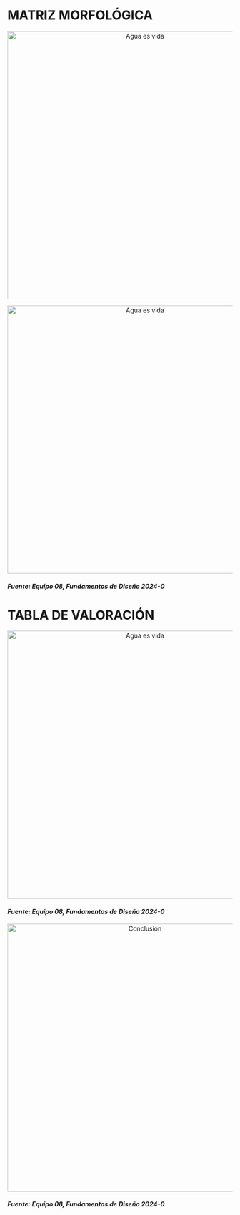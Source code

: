 # MATRIZ MORFOLÓGICA

<p align="center">
  <img src="https://i.postimg.cc/50hVB2Jh/Whats-App-Image-2024-01-31-at-2-43-11-AM.jpg)](https://postimg.cc/7GndDDf9)" alt="Agua es vida" width="600px" />
</p>

<p align="center">
  <img src="https://i.postimg.cc/MKhQnyg5/Whats-App-Image-2024-01-31-at-2-46-27-AM.jpg)](https://postimg.cc/xc3C7bfN)" alt="Agua es vida" width="600px" />
</p>

#### *Fuente: Equipo 08, Fundamentos de Diseño 2024-0*

# TABLA DE VALORACIÓN 

<p align="center">
  <img src="https://i.postimg.cc/xCGhXHPZ/MATRIZ-MORFOL-GICA-Y-TABLA-DE-VALORACI-N.jpg)](https://postimg.cc/DJZBDSHQ)" alt="Agua es vida" width="600px" />
</p>

#### *Fuente: Equipo 08, Fundamentos de Diseño 2024-0*
<p align="center">
  <img src="https://i.postimg.cc/63LGzVVH/Conclusi-n.png)](https://postimg.cc/FdzRHLBc)" alt="Conclusión" width="600px" />
</p>

#### *Fuente: Equipo 08, Fundamentos de Diseño 2024-0*
